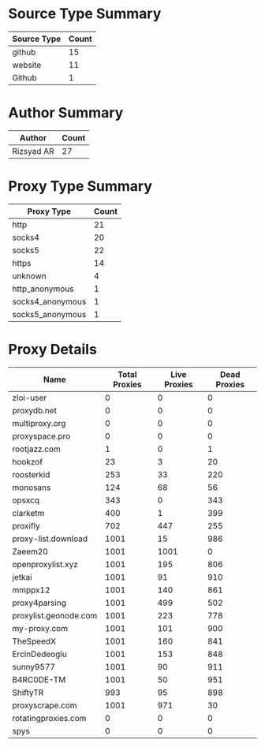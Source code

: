 # Source Type Summary

| Source Type | Count |
|-------------|-------|
| github | 15 |
| website | 11 |
| Github | 1 |


# Author Summary

| Author | Count |
|--------|-------|
| Rizsyad AR | 27 |


# Proxy Type Summary

| Proxy Type | Count |
|------------|-------|
| http | 21 |
| socks4 | 20 |
| socks5 | 22 |
| https | 14 |
| unknown | 4 |
| http_anonymous | 1 |
| socks4_anonymous | 1 |
| socks5_anonymous | 1 |


# Proxy Details

| Name | Total Proxies | Live Proxies | Dead Proxies |
|------|---------------|--------------|---------------|
| zloi-user | 0 | 0 | 0 |
| proxydb.net | 0 | 0 | 0 |
| multiproxy.org | 0 | 0 | 0 |
| proxyspace.pro | 0 | 0 | 0 |
| rootjazz.com | 1 | 0 | 1 |
| hookzof | 23 | 3 | 20 |
| roosterkid | 253 | 33 | 220 |
| monosans | 124 | 68 | 56 |
| opsxcq | 343 | 0 | 343 |
| clarketm | 400 | 1 | 399 |
| proxifly | 702 | 447 | 255 |
| proxy-list.download | 1001 | 15 | 986 |
| Zaeem20 | 1001 | 1001 | 0 |
| openproxylist.xyz | 1001 | 195 | 806 |
| jetkai | 1001 | 91 | 910 |
| mmppx12 | 1001 | 140 | 861 |
| proxy4parsing | 1001 | 499 | 502 |
| proxylist.geonode.com | 1001 | 223 | 778 |
| my-proxy.com | 1001 | 101 | 900 |
| TheSpeedX | 1001 | 160 | 841 |
| ErcinDedeoglu | 1001 | 153 | 848 |
| sunny9577 | 1001 | 90 | 911 |
| B4RC0DE-TM | 1001 | 50 | 951 |
| ShiftyTR | 993 | 95 | 898 |
| proxyscrape.com | 1001 | 971 | 30 |
| rotatingproxies.com | 0 | 0 | 0 |
| spys | 0 | 0 | 0 |
